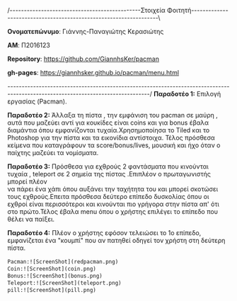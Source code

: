 
 /----------------------------------------------Στοιχεία Φοιτητή------------------------------------------------------------------\

  **Ονοματεπώνυμο**: Γιάννης-Παναγιώτης Κερασιώτης 

  **ΑΜ**: Π2016123 

  **Repository**: https://github.com/GiannhsKer/pacman 

  **gh-pages**: https://giannhsker.github.io/pacman/menu.html 

 \--------------------------------------------------------------------------------------------------------------------------------/
  **Παραδοτέο 1:**
    Επιλογή εργασίας (Pacman).
 
  **Παραδοτέο 2:** 
    Άλλαξα τη πίστα , την εμφάνιση του pacman σε μαύρη , αυτά που μαζεύει αντί για κουκίδες είναι coins και για bonus έβαλα 
   διαμάντια όπου εμφανίζονται τυχαία.Χρησημοποίησα το Tiled και το Photoshop για την πίστα και τα εικονίδια αντίστοιχα.
   Τέλος πρόσθεσα κείμενα που καταγράφουν τα score/bonus/lives, μουσική και ήχο όταν ο παίχτης μαζεύει τα νομίσματα. 
 
  **Παραδοτέο 3:** 
    Πρόσθεσα για εχθρούς 2 φαντάσματα που κινούνται τυχαία , teleport σε 2 σημεία της πίστας .Επιπλέον ο πρωταγωνιστής μπορεί πλέον  
   να πάρει ένα χάπι όπου αυξάνει την ταχήτητα του και μπορεί σκοτώσει τους εχθρούς.Επειτα πρόσθεσα δεύτερο επίπεδο δυσκολίας όπου 
   οι εχθροί είναι περισσότεροι και κινούνται πιο γρήγορα στην πίστα απ' ότι στο πρώτο.Τέλος έβαλα menu όπου ο χρήστης επιλέγει το 
   επίπεδο που θέλει να παίξει.
   
   **Παραδοτέο 4:**
    Πλέον ο χρήστης εφόσον τελειώσει το 1ο επίπεδο, εμφανίζεται ένα "κουμπί" που αν πατηθεί οδηγεί τον χρήστη στη δεύτερη πίστα.
    
    Pacman:![ScreenShot](redpacman.png)
    Coin:![ScreenShot](coin.png)
    Bonus:![ScreenShot](bonus.png)
    Teleport:![ScreenShot](teleport.png)
    pill:![ScreenShot](pill.png)
